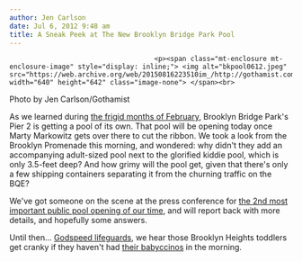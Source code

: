 ```yaml
---
author: Jen Carlson
date: Jul 6, 2012 9:48 am
title: A Sneak Peek at The New Brooklyn Bridge Park Pool
---
```


	
										<p><span class="mt-enclosure mt-enclosure-image" style="display: inline;"> <img alt="bkpool0612.jpeg" src="https://web.archive.org/web/20150816223510im_/http://gothamist.com/attachments/arts_jen/bkpool0612.jpeg" width="640" height="642" class="image-none"> </span><br>
<span class="photo_caption">Photo by Jen Carlson/Gothamist</span></p>

<p>As we learned during <a href="https://web.archive.org/web/20150816223510/http://gothamist.com/2012/02/29/brooklyn_bridge_park_to_get_a_35_de.php">the frigid months of February</a>, Brooklyn Bridge Park&apos;s Pier 2 is getting a pool of its own. That pool will be opening today once Marty Markowitz gets over there to cut the ribbon. We took a look from the Brooklyn Promenade this morning, and wondered: why didn&apos;t they add an accompanying adult-sized pool next to the glorified kiddie pool, which is only 3.5-feet deep? And how grimy will the pool get, given that there&apos;s only a few shipping containers separating it from the churning traffic on the BQE? </p>

<p>We&apos;ve got someone on the scene at the press conference for <a href="https://web.archive.org/web/20150816223510/http://gothamist.com/tags/mccarrenparkpool">the 2nd most important public pool opening of our time</a>, and will report back with more details, and hopefully some answers.</p>

<p>Until then... <a href="https://web.archive.org/web/20150816223510/http://gothamist.com/2012/06/30/day_after_opening_mccarren_park_poo.php">Godspeed lifeguards</a>, we hear those Brooklyn Heights toddlers get cranky if they haven&apos;t had <a href="https://web.archive.org/web/20150816223510/http://gothamist.com/2012/02/15/brooklyn_babies_binge_on_babyccinos.php">their babyccinos</a> in the morning.</p>					
										
									
				